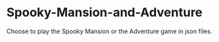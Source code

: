 # Spooky-Mansion-and-Adventure
Choose to play the Spooky Mansion or the Adventure game in json files.
